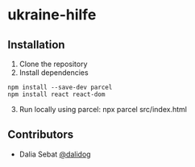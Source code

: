 # ukraine-hilfe

## Installation
1. Clone the repository
2. Install dependencies
```shell
npm install --save-dev parcel
npm install react react-dom
```
3. Run locally using parcel: npx parcel src/index.html

## Contributors
- Dalia Sebat [@dalidog](https://github.com/dalidog)